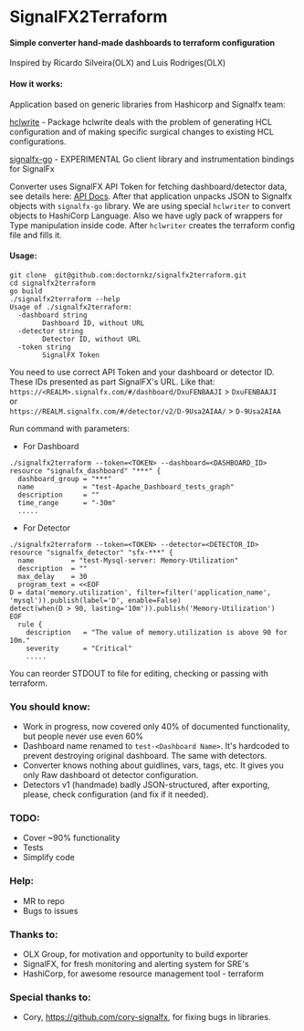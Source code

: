 # SignalFX2Terraform 

#### Simple converter hand-made dashboards to terraform configuration
Inspired by Ricardo Silveira(OLX) and Luis Rodriges(OLX)

#### How it works:
Application based on generic libraries from Hashicorp and Signalfx team:

[hclwrite](https://godoc.org/github.com/hashicorp/hcl2/hclwrite) - Package hclwrite deals with the problem of generating HCL configuration and of making specific surgical changes to existing HCL configurations.

[signalfx-go](https://github.com/signalfx/signalfx-go) - EXPERIMENTAL Go client library and instrumentation bindings for SignalFx

Converter uses SignalFX API Token for fetching dashboard/detector data, see details here: [API Docs](https://developers.signalfx.com/basics/basics_overview.html).
After that application unpacks JSON to Signalfx objects with `signalfx-go` library. We are using special `hclwriter` to convert objects to HashiCorp Language. Also we have ugly pack of wrappers for Type manipulation inside code. After `hclwriter` creates the terraform config file and fills it.      
#### Usage:
```
git clone  git@github.com:doctornkz/signalfx2terraform.git
cd signalfx2terraform
go build
./signalfx2terraform --help
Usage of ./signalfx2terraform:
  -dashboard string
        Dashboard ID, without URL
  -detector string
        Detector ID, without URL
  -token string
        SignalFX Token
```
You need to use correct API Token and your dashboard or detector ID. These IDs presented as part SignalFX's URL. 
Like that:\
`https://<REALM>.signalfx.com/#/dashboard/DxuFENBAAJI` > `DxuFENBAAJI`\
or\
`https://REALM.signalfx.com/#/detector/v2/D-9Usa2AIAA/` > `D-9Usa2AIAA`

Run command with parameters:
- For Dashboard
```
./signalfx2terraform --token=<TOKEN> --dashboard=<DASHBOARD_ID>
resource "signalfx_dashboard" "***" {
  dashboard_group = "***"
  name            = "test-Apache_Dashboard_tests_graph"
  description     = ""
  time_range      = "-30m"
  .....
```
- For Detector
```
./signalfx2terraform --token=<TOKEN> --detector=<DETECTOR_ID>
resource "signalfx_detector" "sfx-***" {
  name         = "test-Mysql-server: Memory-Utilization"
  description  = ""
  max_delay    = 30
  program_text = <<EOF
D = data('memory.utilization', filter=filter('application_name', 'mysql')).publish(label='D', enable=False)
detect(when(D > 90, lasting='10m')).publish('Memory-Utilization')
EOF
  rule {
    description   = "The value of memory.utilization is above 90 for 10m."
    severity      = "Critical"
    .....
```
You can reorder STDOUT to file for editing, checking or passing with terraform.

### You should know:
 - Work in progress, now covered only 40% of documented functionality, but people never use even 60%
 - Dashboard name renamed to `test-<Dashboard Name>`. It's hardcoded to prevent destroying original dashboard. The same with detectors.
 - Converter knows nothing about guidlines, vars, tags, etc. It gives you only Raw dashboard ot detector configuration.
 - Detectors v1 (handmade) badly JSON-structured, after exporting, please, check configuration (and fix if it needed). 

### TODO: 
 - Cover ~90% functionality
 - Tests 
 - Simplify code

### Help:
 - MR to repo
 - Bugs to issues

### Thanks to:
 - OLX Group, for motivation and opportunity to build exporter
 - SignalFX, for fresh monitoring and alerting system for SRE's
 - HashiCorp, for awesome resource management tool - terraform

### Special thanks to:
 - Cory, https://github.com/cory-signalfx, for fixing bugs in libraries.
